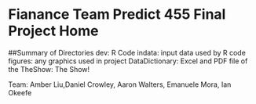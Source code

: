 # Fianance Team Predict 455 Final Project Home

##Summary of Directories
dev: R Code 
indata: input data used by R code
figures: any graphics used in project
DataDictionary: Excel and PDF file of the 
TheShow:  The Show!


Team: Amber Liu,Daniel Crowley, Aaron Walters, Emanuele Mora, Ian Okeefe
